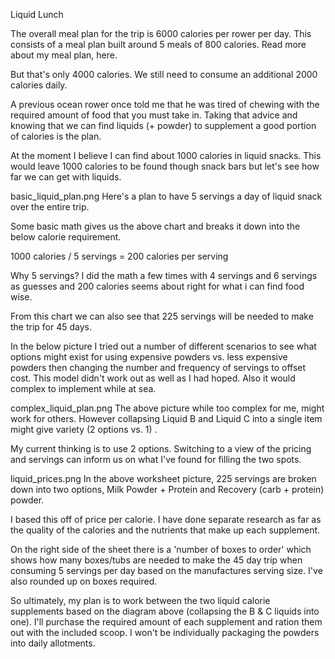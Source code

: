 Liquid Lunch

The overall meal plan for the trip is 6000 calories per rower per day. This consists of a meal plan built around 5 meals of 800 calories. Read more about my meal plan, here.

But that's only 4000 calories. We still need to consume an additional 2000 calories daily. 

A previous ocean rower once told me that he was tired of chewing with the required amount of food that you must take in. Taking that advice and knowing that we can find liquids (+ powder) to supplement a good portion of calories is the plan. 

At the moment I believe I can find about 1000 calories in liquid snacks. This would leave 1000 calories to be found though snack bars but let's see how far we can get with liquids. 

basic_liquid_plan.png
Here's a plan to have 5 servings a day of liquid snack over the entire trip. 

Some basic math gives us the above chart and breaks it down into the below calorie requirement. 

1000 calories / 5 servings = 200 calories per serving 

Why 5 servings? I did the math a few times with 4 servings and 6 servings as guesses and 200 calories seems about right for what i can find food wise. 

From this chart we can also see that 225 servings will be needed to make the trip for 45 days. 

In the below picture I tried out a number of different scenarios to see what options might exist for using expensive powders vs. less expensive powders then changing the number and frequency of servings to offset cost. This model didn't work out as well as I had hoped. Also it would complex to implement while at sea. 

complex_liquid_plan.png
The above picture while too complex for me, might work for others. However collapsing Liquid B and Liquid C into a single item might give variety (2 options vs. 1) . 

My current thinking is to use 2 options. Switching to a view of the pricing and servings can inform us on what I've found for filling the two spots.

liquid_prices.png
In the above worksheet picture, 225 servings are broken down into two options, Milk Powder + Protein and Recovery (carb + protein) powder. 

I based this off of price per calorie. I have done separate research as far as the quality of the calories and the nutrients that make up each supplement. 

On the right side of the sheet there is a 'number of boxes to order' which shows how many boxes/tubs are needed to make the 45 day trip when consuming 5 servings per day based on the manufactures serving size. I've also rounded up on boxes required. 

So ultimately, my plan is to work between the two liquid calorie supplements based on the diagram above (collapsing the B & C liquids into one). I'll purchase the required amount of each supplement and ration them out with the included scoop. I won't be individually packaging the powders into daily allotments. 
